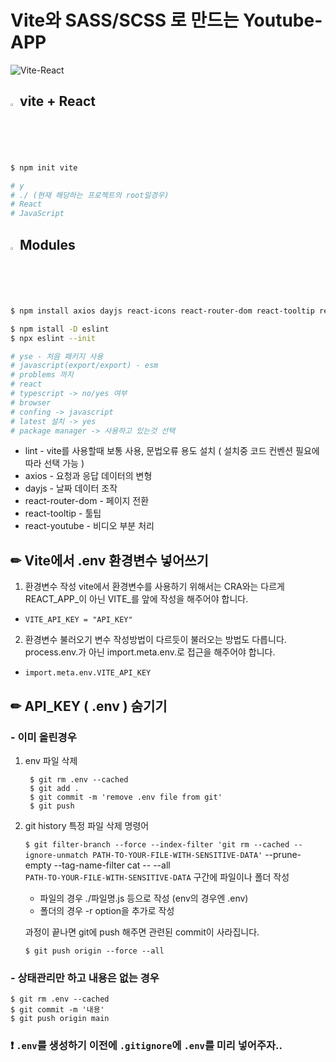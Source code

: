 # Vite와 SASS/SCSS 로 만드는 Youtube-APP
![Vite-React](https://react-sass-youtube-app-five.vercel.app/)
## <img src="https://raw.githubusercontent.com/Tarikul-Islam-Anik/Animated-Fluent-Emojis/master/Emojis/Travel%20and%20places/Fire.png" alt="Fire" width="2%" /> vite + React
```bash
$ npm init vite

# y
# ./ (현재 해당하는 프로젝트의 root일경우)
# React
# JavaScript
```
    
    

## <img src="https://raw.githubusercontent.com/Tarikul-Islam-Anik/Animated-Fluent-Emojis/master/Emojis/Travel%20and%20places/Fire.png" alt="Fire" width="2%" /> Modules
```bash
$ npm install axios dayjs react-icons react-router-dom react-tooltip react-youtube sass

$ npm istall -D eslint
$ npx eslint --init

# yse - 처음 패키지 사용
# javascript(export/export) - esm
# problems 까지
# react
# typescript -> no/yes 여부
# browser
# confing -> javascript
# latest 설치 -> yes
# package manager -> 사용하고 있는것 선택
```
- lint - vite를 사용할때 보통 사용, 문법오류 용도 설치 ( 설치중 코드 컨벤션 필요에 따라 선택 가능 )
- axios - 요청과 응답 데이터의 변형
- dayjs - 날짜 데이터 조작
- react-router-dom - 페이지 전환
- react-tooltip - 툴팁
- react-youtube - 비디오 부분 처리
## ✏ Vite에서 .env 환경변수 넣어쓰기

1. 환경변수 작성
vite에서 환경변수를 사용하기 위해서는 CRA와는 다르게 REACT_APP_이 아닌 VITE_를 앞에 작성을 해주어야 합니다.
- `VITE_API_KEY = "API_KEY"`

2. 환경변수 불러오기
변수 작성방법이 다르듯이 불러오는 방법도 다릅니다.
process.env.가 아닌 import.meta.env.로 접근을 해주어야 합니다.
- `import.meta.env.VITE_API_KEY`

## ✏ API_KEY ( .env ) 숨기기
### - 이미 올린경우  
1. env 파일 삭제  

        $ git rm .env --cached
        $ git add .
        $ git commit -m 'remove .env file from git'
        $ git push
  
3. git history 특정 파일 삭제 명령어

   `$ git filter-branch --force --index-filter 'git rm --cached --ignore-unmatch PATH-TO-YOUR-FILE-WITH-SENSITIVE-DATA'` --prune-empty --tag-name-filter cat -- --all  
   `PATH-TO-YOUR-FILE-WITH-SENSITIVE-DATA` 구간에 파일이나 폴더 작성
   
   - 파일의 경우 ./파일명.js 등으로 작성 (env의 경우엔 .env)
   - 폴더의 경우 -r option을 추가로 작성
  
   과정이 끝나면 git에 push 해주면 관련된 commit이 사라집니다.
     
     `$ git push origin --force --all`
     
### - 상태관리만 하고 내용은 없는 경우  
    $ git rm .env --cached
    $ git commit -m '내용'
    $ git push origin main  

### ❗ `.env`를 생성하기 이전에 `.gitignore`에 `.env`를 미리 넣어주자..
